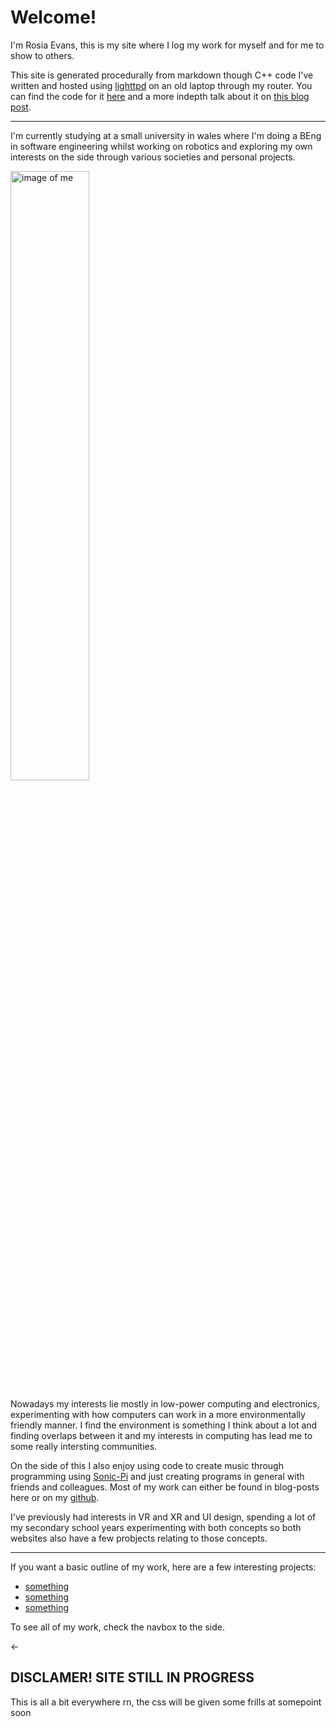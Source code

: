 
# Welcome!
I'm Rosia Evans, this is my site where I log my work for myself and for me to show to others.

This site is generated procedurally from markdown though C++ code I've written and hosted using [lighttpd](https://www.lighttpd.net/) on an old laptop through my router. You can find the code for it [here](https://github.com/Wil-Ro/Blog) and a more indepth talk about it on [this blog post](/ThisSite.html).
_______
I'm currently studying at a small university in wales where I'm doing a BEng in software engineering whilst working on robotics and exploring my own interests on the side through various societies and personal projects.


<img src="profile.jpeg" alt="image of me" style="width:50%">

Nowadays my interests lie mostly in low-power computing and electronics, experimenting with how computers can work in a more environmentally friendly manner. I find the environment is something I think about a lot and finding overlaps between it and my interests in computing has lead me to some really intersting communities.

On the side of this I also enjoy using code to create music through programming using [Sonic-Pi](https://sonic-pi.net/) and just creating programs in general with friends and colleagues. Most of my work can either be found in blog-posts here or on my [github](https://github.com/Wil-Ro).

I've previously had interests in VR and XR and UI design, spending a lot of my secondary school years experimenting with both concepts so both websites also have a few probjects relating to those concepts.
________
If you want a basic outline of my work, here are a few interesting projects:
- [something]()
- [something]()
- [something]()

To see all of my work, check the navbox to the side.

<-


## DISCLAMER! SITE STILL IN PROGRESS
This is all a bit everywhere rn, the css will be given some frills at somepoint soon
